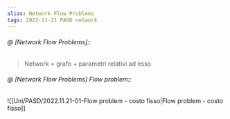 ```yaml
---
alias: Network Flow Problems
tags: 2022-11-21 PASD network
---
```


###### @ [Network Flow Problems]::
> Network = grafo + parametri relativi ad esso
<!--ID: 1670236970777-->

###### @ [Network Flow Problems] Flow problem::
![[Uni/PASD/2022.11.21-01-Flow problem - costo fisso|Flow problem - costo fisso]]
<!--ID: 1670766972449-->
